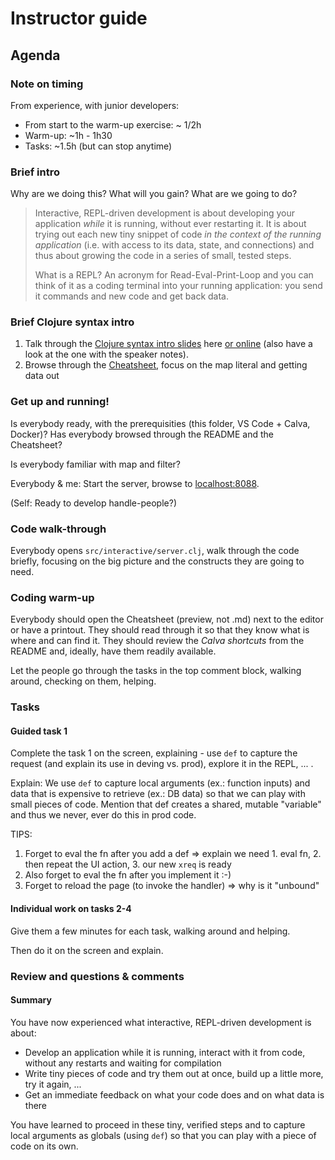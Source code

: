 Instructor guide
================

Agenda
------

### Note on timing

From experience, with junior developers:

* From start to the warm-up exercise: ~ 1/2h
* Warm-up: ~1h - 1h30
* Tasks:  ~1.5h (but can stop anytime)

### Brief intro

Why are we doing this? What will you gain? What are we going to do?

> Interactive, REPL-driven development is about developing your application _while_ it is running,
without ever restarting it. It is about trying out each new tiny snippet of code _in the context of the running application_ (i.e. with access to its data, state, and connections) and thus about growing the code in a series of small, tested steps.
>
> What is a REPL? An acronym for Read-Eval-Print-Loop and you can think of it as a coding terminal into your running application: you send it commands and new code and get back data.

### Brief Clojure syntax intro

1. Talk through the [Clojure syntax intro slides](doc/Clojure%20syntax%20intro%20slides.pdf) here [or online](https://docs.google.com/presentation/d/1_toJRBJeBrOO6sDtjxSNoq8A3EVE3VxdqXXcOKp1-kM/edit?usp=sharing) (also have a look at the one with the speaker notes).
2. Browse through the [Cheatsheet](Cheatsheet.md), focus on the map literal and getting data out

### Get up and running!

Is everybody ready, with the prerequisities (this folder, VS Code + Calva, Docker)?
Has everybody browsed through the README and the Cheatsheet?

Is everybody familiar with map and filter?

Everybody & me: Start the server, browse to [localhost:8088](http://localhost:8088/).

(Self: Ready to develop handle-people?)

### Code walk-through

Everybody opens `src/interactive/server.clj`, walk through the code briefly, focusing on the big picture and the constructs they are going to need.

### Coding warm-up

Everybody should open the Cheatsheet (preview, not .md) next to the editor or have a printout.
They should read through it so that they know what is where and can find it.
They should review the _Calva shortcuts_ from the README and, ideally, have them readily available.

Let the people go through the tasks in the top comment block, walking around, checking on them, helping.

### Tasks

#### Guided task 1

Complete the task 1 on the screen, explaining - use `def` to capture the request (and explain its use in deving vs. prod), explore it in the REPL, ... .

Explain: We use `def` to capture local arguments (ex.: function inputs) and data that is expensive
to retrieve (ex.: DB data) so that we can play with small pieces of code. Mention that def creates a shared, mutable "variable" and thus we never, ever do this in prod code.

TIPS: 

1. Forget to eval the fn after you add a def => explain we need 1. eval fn, 2. then repeat the UI action, 3. our new `xreq` is ready
2. Also forget to eval the fn after you implement it :-)
3. Forget to reload the page (to invoke the handler) => why is it "unbound"

#### Individual work on tasks 2-4

Give them a few minutes for each task, walking around and helping.

Then do it on the screen and explain.

### Review and questions & comments

#### Summary

You have now experienced what interactive, REPL-driven development is about:

* Develop an application while it is running, interact with it from code, without any restarts and waiting for compilation 
* Write tiny pieces of code and try them out at once, build up a little more, try it again, ...
* Get an immediate feedback on what your code does and on what data is there

You have learned to proceed in these tiny, verified steps and to capture local arguments as globals (using `def`) so that you can play with a piece of code on its own.